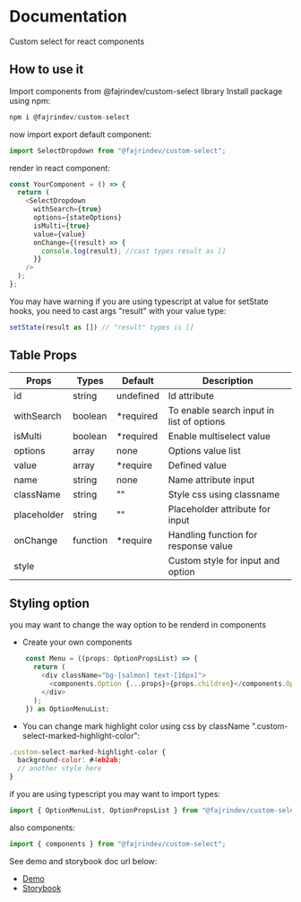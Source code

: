 # Documentation

Custom select for react components

## How to use it

Import components from @fajrindev/custom-select library
Install package using npm:

```js
npm i @fajrindev/custom-select
```

now import export default component:

```js
import SelectDropdown from "@fajrindev/custom-select";
```

render in react component:

```js
const YourComponent = () => {
  return (
    <SelectDropdown
      withSearch={true}
      options={stateOptions}
      isMulti={true}
      value={value}
      onChange={(result) => {
        console.log(result); //cast types result as []
      }}
    />
  );
};
```

You may have warning if you are using typescript at value for setState hooks, you need to cast args "result" with your value type:

```js
setState(result as []) // "result" types is []
```

## Table Props

| Props       | Types    | Default    | Description                               |
| ----------- | -------- | ---------- | ----------------------------------------- |
| id          | string   | undefined  | Id attribute                              |
| withSearch  | boolean  | \*required | To enable search input in list of options |
| isMulti     | boolean  | \*required | Enable multiselect value                  |
| options     | array    | none       | Options value list                        |
| value       | array    | \*require  | Defined value                             |
| name        | string   | none       | Name attribute input                      |
| className   | string   | ""         | Style css using classname                 |
| placeholder | string   | ""         | Placeholder attribute for input           |
| onChange    | function | \*require  | Handling function for response value      |
| style       |          |            | Custom style for input and option         |

## Styling option

you may want to change the way option to be renderd in components

- Create your own components

```js
    const Menu = ((props: OptionPropsList) => {
      return (
        <div className="bg-[salmon] text-[16px]">
          <components.Option {...props}>{props.children}</components.Option>
        </div>
      );
    }) as OptionMenuList;
```

- You can change mark highlight color using css by className ".custom-select-marked-highlight-color":
```js
.custom-select-marked-highlight-color {
  background-color: #4eb2ab;
  // another style here
}
```

if you are using typescript you may want to import types:

```js
import { OptionMenuList, OptionPropsList } from "@fajrindev/custom-select";
```

also components:

```js
import { components } from "@fajrindev/custom-select";
```

See demo and storybook doc url below:

- [Demo](https://master--demo-custom-select-fajrin.netlify.app)
- [Storybook](https://master--storybook-custom-select-fajrin.netlify.app)
